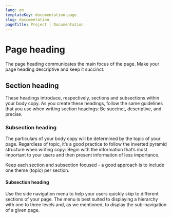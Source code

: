 ```yaml
---
lang: en
templateKey: documentation-page
slug: documentation
pageTitle: Project | Documentation
---
```

# Page heading
<p class="usa-intro"> 
The page heading communicates the main focus of the page. Make your page heading descriptive and keep it succinct.
</p>

## Section heading
These headings introduce, respectively, sections and subsections within your body copy. As you create these headings, follow the same guidelines that you use when writing section headings: Be succinct, descriptive, and precise.

### Subsection heading
The particulars of your body copy will be determined by the topic of your page. Regardless of topic, it’s a good practice to follow the inverted pyramid structure when writing copy: Begin with the information that’s most important to your users and then present information of less importance.

Keep each section and subsection focused - a good approach is to include one theme (topic) per section.

#### Subsection heading
Use the side navigation menu to help your users quickly skip to different sections of your page. The menu is best suited to displaying a hierarchy with one to three levels and, as we mentioned, to display the sub-navigation of a given page.